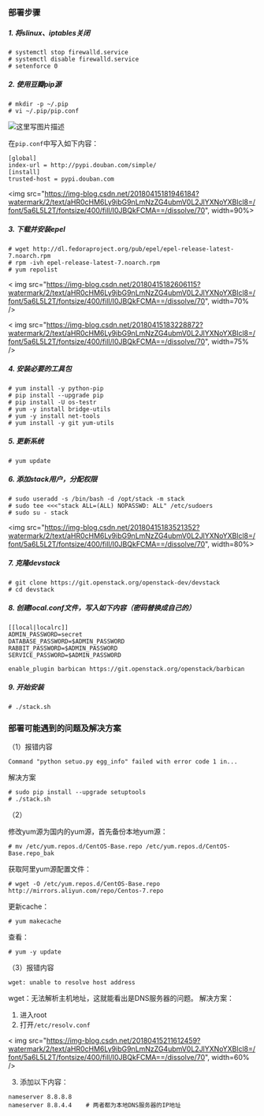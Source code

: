 ### 部署步骤
#####  1. 将slinux、iptables关闭

```
# systemctl stop firewalld.service
# systemctl disable firewalld.service
# setenforce 0
```
##### 2. 使用豆瓣pip源

```
# mkdir -p ~/.pip          
# vi ~/.pip/pip.conf
```

![这里写图片描述](https://img-blog.csdn.net/20180415181534686?watermark/2/text/aHR0cHM6Ly9ibG9nLmNzZG4ubmV0L2JlYXNoYXBlcl8=/font/5a6L5L2T/fontsize/400/fill/I0JBQkFCMA==/dissolve/70)

在`pip.conf`中写入如下内容：

```
[global]
index-url = http://pypi.douban.com/simple/
[install]
trusted-host = pypi.douban.com
```

<img src="https://img-blog.csdn.net/20180415181946184?watermark/2/text/aHR0cHM6Ly9ibG9nLmNzZG4ubmV0L2JlYXNoYXBlcl8=/font/5a6L5L2T/fontsize/400/fill/I0JBQkFCMA==/dissolve/70", width=90%>

##### 3. 下载并安装epel
```
# wget http://dl.fedoraproject.org/pub/epel/epel-release-latest-7.noarch.rpm
# rpm -ivh epel-release-latest-7.noarch.rpm
# yum repolist
```

< img src="https://img-blog.csdn.net/20180415182606115?watermark/2/text/aHR0cHM6Ly9ibG9nLmNzZG4ubmV0L2JlYXNoYXBlcl8=/font/5a6L5L2T/fontsize/400/fill/I0JBQkFCMA==/dissolve/70", width=70% />

< img src="https://img-blog.csdn.net/20180415183228872?watermark/2/text/aHR0cHM6Ly9ibG9nLmNzZG4ubmV0L2JlYXNoYXBlcl8=/font/5a6L5L2T/fontsize/400/fill/I0JBQkFCMA==/dissolve/70", width=75% />

##### 4. 安装必要的工具包

```
# yum install -y python-pip
# pip install --upgrade pip
# pip install -U os-testr 
# yum -y install bridge-utils  
# yum -y install net-tools  
# yum install -y git yum-utils
```
##### 5. 更新系统

```
# yum update
```
##### 6. 添加stack用户，分配权限

```
# sudo useradd -s /bin/bash -d /opt/stack -m stack
# sudo tee <<<"stack ALL=(ALL) NOPASSWD: ALL" /etc/sudoers
# sudo su - stack
```

<img src="https://img-blog.csdn.net/20180415183521352?watermark/2/text/aHR0cHM6Ly9ibG9nLmNzZG4ubmV0L2JlYXNoYXBlcl8=/font/5a6L5L2T/fontsize/400/fill/I0JBQkFCMA==/dissolve/70", width=80%>

##### 7. 克隆devstack

```
# git clone https://git.openstack.org/openstack-dev/devstack
# cd devstack
```
##### 8. 创建local.conf文件，写入如下内容（密码替换成自己的）

```
[[local|localrc]]
ADMIN_PASSWORD=secret
DATABASE_PASSWORD=$ADMIN_PASSWORD
RABBIT_PASSWORD=$ADMIN_PASSWORD
SERVICE_PASSWORD=$ADMIN_PASSWORD

enable_plugin barbican https://git.openstack.org/openstack/barbican
```

##### 9. 开始安装

```
# ./stack.sh
```

### 部署可能遇到的问题及解决方案

（1）报错内容
```
Command "python setuo.py egg_info" failed with error code 1 in...
```
解决方案
```
# sudo pip install --upgrade setuptools
# ./stack.sh
```
（2）

修改yum源为国内的yum源，首先备份本地yum源：
```
# mv /etc/yum.repos.d/CentOS-Base.repo /etc/yum.repos.d/CentOS-Base.repo_bak
```
获取阿里yum源配置文件：
```
# wget -O /etc/yum.repos.d/CentOS-Base.repo http://mirrors.aliyun.com/repo/Centos-7.repo
```
更新cache：
```
# yum makecache 
```
查看：
```
# yum -y update
```
（3）报错内容
```
wget: unable to resolve host address
```
wget：无法解析主机地址，这就能看出是DNS服务器的问题。
解决方案：

 1. 进入root
 2. 打开`/etc/resolv.conf`
 
< img src="https://img-blog.csdn.net/20180415211612459?watermark/2/text/aHR0cHM6Ly9ibG9nLmNzZG4ubmV0L2JlYXNoYXBlcl8=/font/5a6L5L2T/fontsize/400/fill/I0JBQkFCMA==/dissolve/70", width=60% />

 3. 添加以下内容：
 
 ```
 nameserver 8.8.8.8    
 nameserver 8.8.4.4    # 两者都为本地DNS服务器的IP地址
 ```
